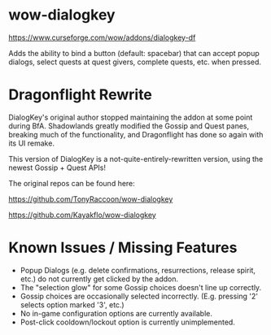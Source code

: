 # wow-dialogkey
https://www.curseforge.com/wow/addons/dialogkey-df

Adds the ability to bind a button (default: spacebar) that can accept popup dialogs, select quests at quest givers, complete quests, etc. when pressed.

# Dragonflight Rewrite
DialogKey's original author stopped maintaining the addon at some point during BfA. Shadowlands greatly modified the Gossip and Quest panes, breaking much of the functionality, and Dragonflight has done so again with its UI remake.

This version of DialogKey is a not-quite-entirely-rewritten version, using the newest Gossip + Quest APIs!

The original repos can be found here:

https://github.com/TonyRaccoon/wow-dialogkey

https://github.com/Kayakflo/wow-dialogkey

# Known Issues / Missing Features
- Popup Dialogs (e.g. delete confirmations, resurrections, release spirit, etc.) do not currently get clicked by the addon.
- The "selection glow" for some Gossip choices doesn't line up correctly.
- Gossip choices are occasionally selected incorrectly. (E.g. pressing '2' selects option marked '3', etc.)
- No in-game configuration options are currently available.
- Post-click cooldown/lockout option is currently unimplemented.